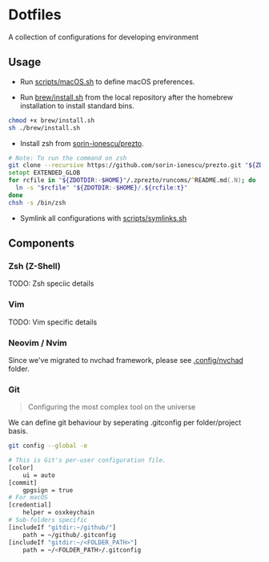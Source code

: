 # Dotfiles

A collection of configurations for developing environment

## Usage

- Run [scripts/macOS.sh](./scripts/macOS.sh) to define macOS preferences.

- Run [brew/install.sh](./brew/install.sh) from the local repository after the homebrew installation to install standard bins.

```zsh
chmod +x brew/install.sh
sh ./brew/install.sh
```

- Install zsh from [sorin-ionescu/prezto](https://github.com/sorin-ionescu/prezto).

```zsh
# Note: To run the command on zsh
git clone --recursive https://github.com/sorin-ionescu/prezto.git "${ZDOTDIR:-$HOME}/.zprezto"
setopt EXTENDED_GLOB
for rcfile in "${ZDOTDIR:-$HOME}"/.zprezto/runcoms/^README.md(.N); do
  ln -s "$rcfile" "${ZDOTDIR:-$HOME}/.${rcfile:t}"
done
chsh -s /bin/zsh
```

- Symlink all configurations with [scripts/symlinks.sh](./scripts/symlinks.sh)

## Components

### Zsh (Z-Shell)

TODO: Zsh speciic details

### Vim

TODO: Vim specific details

### Neovim / Nvim

Since we've migrated to nvchad framework, please see [.config/nvchad](.config/nvchad) folder.

### Git

> Configuring the most complex tool on the universe

We can define git behaviour by seperating .gitconfig per folder/project basis.

```bash
git config --global -e
```

```bash
# This is Git's per-user configuration file.
[color]
    ui = auto
[commit]
    gpgsign = true
# For macOS
[credential]
    helper = osxkeychain
# Sub-folders specific
[includeIf "gitdir:~/github/"]
    path = ~/github/.gitconfig
[includeIf "gitdir:~/<FOLDER_PATH>"]
    path = ~/<FOLDER_PATH>/.gitconfig
```
